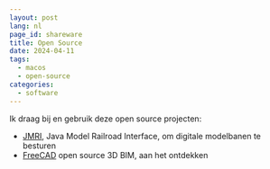 ```yaml
---
layout: post
lang: nl
page_id: shareware
title: Open Source
date: 2024-04-11
tags:
  - macos
  - open-source
categories:
  - software
---
```


Ik draag bij en gebruik deze open source projecten:

- <a href="https://jmri.sourceforge.net/">JMRI</a>, Java Model Railroad Interface, om digitale modelbanen te besturen
- <a href="https://www.freecad.org">FreeCAD</a> open source 3D BIM, aan het ontdekken
